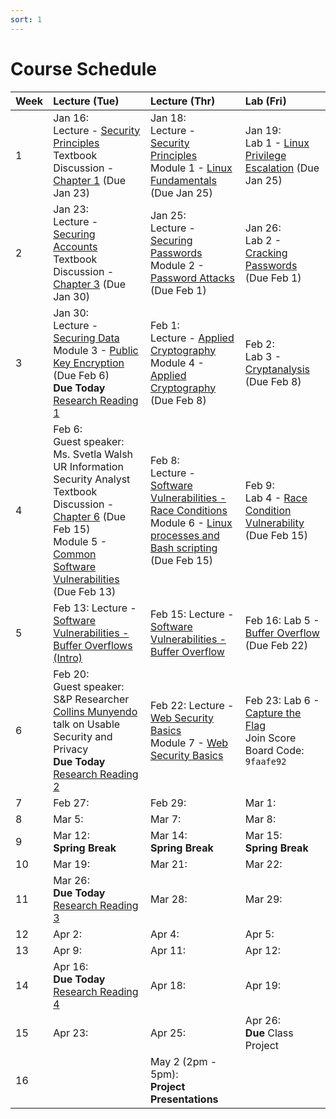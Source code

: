 ```yaml
---
sort: 1
---
```


# Course Schedule

| Week | Lecture (Tue)                              | Lecture (Thr)                                 | Lab (Fri)                                        |
| :--- | :---                                       | :---                                          | :---                                                  |
| 1    | Jan 16:  <br />Lecture - [Security Principles](../lectures/01-Security-Principles.pdf) <br />Textbook Discussion - [Chapter 1](textbook) (Due Jan 23)             | Jan 18: <br />Lecture - [Security Principles](../lectures/01-Security-Principles.pdf) <br /> Module 1 - [Linux Fundamentals](https://tryhackme.com/client/65a64c60aaa293cf2b5547a1/path/join?code=jmocwfjyya) (Due Jan 25)                                      | Jan 19: <br />Lab 1 - [Linux Privilege Escalation](https://tryhackme.com/client/65a64c60aaa293cf2b5547a1/path/join?code=jmocwfjyya) (Due Jan 25)                  |
| 2    | Jan 23:<br />Lecture - [Securing Accounts](../lectures/02-Securing-Accounts.pdf)<br />Textbook Discussion - [Chapter 3](textbook) (Due Jan 30)    | Jan 25:<br />Lecture - [Securing Passwords](../lectures/03-Securing-Passwords.pdf) Module 2 - [Password Attacks](https://tryhackme.com/client/65a64c60aaa293cf2b5547a1/path/join?code=jmocwfjyya) (Due Feb 1)     | Jan 26:<br /> Lab 2 - [Cracking Passwords](../labs/lab2-passwords.md) (Due Feb 1)
| 3    | Jan 30: <br />Lecture - [Securing Data](../lectures/04-Securing-Data.pdf)<br />Module 3 - [Public Key Encryption](../modules/module3.md) (Due Feb 6)<br />**Due Today** [Research Reading 1](reactions)     | Feb 1: <br />Lecture - [Applied Cryptography](../lectures/05-Applied-Cryptography.pdf) <br />Module 4 - [Applied Cryptography](../modules/module4.md) (Due Feb 8)    | Feb 2:  <br /> Lab 3 - [Cryptanalysis](../labs/lab3-cryptanalysis.md) (Due Feb 8)               |
| 4    | Feb 6: <br />Guest speaker: Ms. Svetla Walsh <br />UR Information Security Analyst  <br />Textbook Discussion - [Chapter 6](textbook) (Due Feb 15)<br />Module 5 - [Common Software Vulnerabilities](../modules/module5.md) (Due Feb 13)  | Feb 8:  <br />Lecture - [Software Vulnerabilities - Race Conditions](../lectures/06-Software-Vulnerabilities.pdf)<br />Module 6 - [Linux processes and Bash scripting](../modules/module6.md) (Due Feb 15)    | Feb 9: <br /> Lab 4 - [Race Condition Vulnerability](../labs/lab4-racecondition.md) (Due Feb 15)                 |
| 5    | Feb 13: Lecture - [Software Vulnerabilities - Buffer Overflows (Intro)](../lectures/07-Software-Vulnerabilities-Continued.pdf)     | Feb 15: Lecture - [Software Vulnerabilities - Buffer Overflow](../lectures/08-Buffer-Overflow.pdf)    | Feb 16: Lab 5 - [Buffer Overflow](../labs/lab5-bufferoverflow.md) (Due Feb 22)               |
| 6    | Feb 20: <br /> Guest speaker: S&P Researcher [Collins Munyendo](https://collinsmunyendo.github.io/) talk on Usable Security and Privacy <br />**Due Today** [Research Reading 2](reactions)     | Feb 22: Lecture - [Web Security Basics](../lectures/09-Web-Security-Basics.pdf)  <br /> Module 7 - [Web Security Basics](https://tryhackme.com/client/65a64c60aaa293cf2b5547a1/path/join?code=jmocwfjyya)  | Feb 23: Lab 6 - [Capture the Flag](https://mctf.io/feb2024) <br /> Join Score Board Code: `9faafe92`                |
| 7    | Feb 27:     | Feb 29:     | Mar 1:                 |
| 8    | Mar 5:      | Mar 7:      | Mar 8:                 |
| 9    | Mar 12: <br />**Spring Break**  | Mar 14: <br />**Spring Break** | Mar 15: <br />**Spring Break**               |
| 10   | Mar 19:     | Mar 21:     | Mar 22:                |
| 11   | Mar 26: <br />**Due Today** [Research Reading 3](reactions)     | Mar 28:     | Mar 29:                |
| 12   | Apr 2:      | Apr 4:      | Apr 5:                 |
| 13   | Apr 9:      | Apr 11:     | Apr 12:                |
| 14   | Apr 16: <br />**Due Today** [Research Reading 4](reactions)     | Apr 18:     | Apr 19:                |
| 15   | Apr 23:     | Apr 25:     | Apr 26:  <br />**Due** Class Project              |
| 16   |             | May 2 (2pm - 5pm):<br /> **Project Presentations**           |                        |










